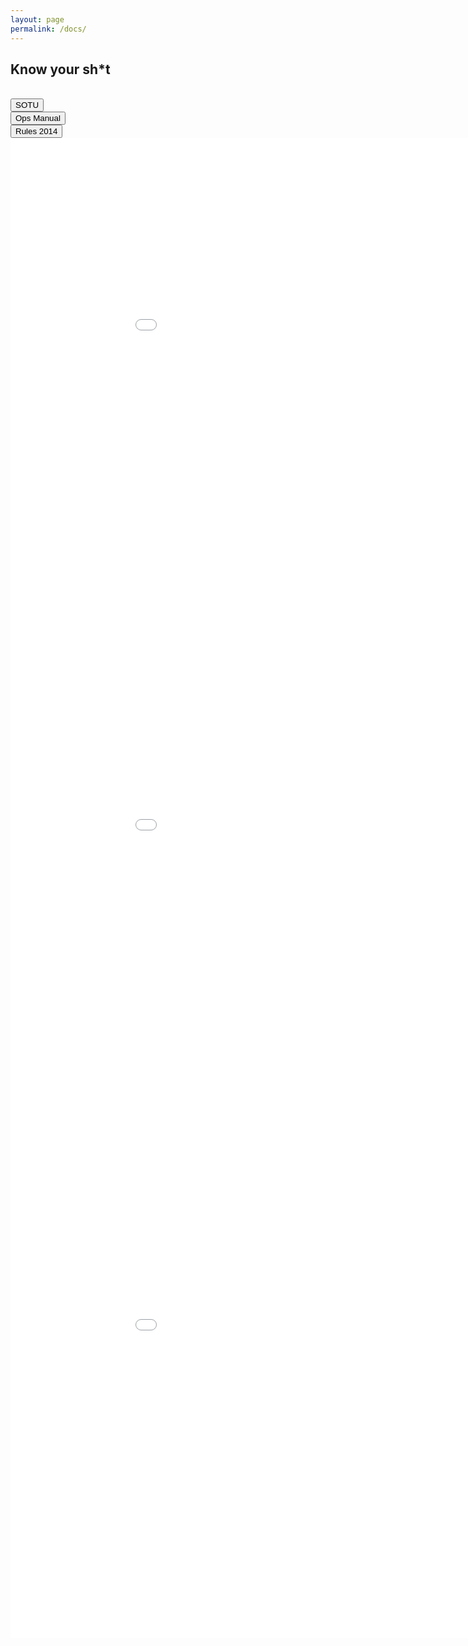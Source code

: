 ```yaml
---
layout: page
permalink: /docs/
---
```


<h2>Know your sh*t</h2>
<br>

<div class="row">
  <div class="columns large-4">
     <button class="filter-button individual button active" id="sotu">SOTU</button>
  </div>
  
  <div class="columns large-4">   
     <button class="filter-button individual button active" id="opsman">Ops Manual</button>
  </div>   
   
  <div class="columns large-4">  
     <button class="filter-button individual button active" id="rules">Rules 2014</button>
  </div>
</div> <!-- close row -->


 <iframe width="1000" height="800" frameborder="0" src="{{ site.baseurl }}/img/Rules2014.pdf"></iframe>
 <iframe width="1000" height="800" frameborder="0" src="{{ site.baseurl }}/img/OpsMan.docx"></iframe>
 <iframe width="1000" height="800" frameborder="0" src="{{ site.baseurl }}/img/SOTU2014.doc"></iframe>


<!--

$(".filter-button").on("click", function(){
  console.log(this.id);
  var className = "." + this.id; 
console.log(className);
$(className).toggle();
//.toggleClass("active")


});
 

 --> 